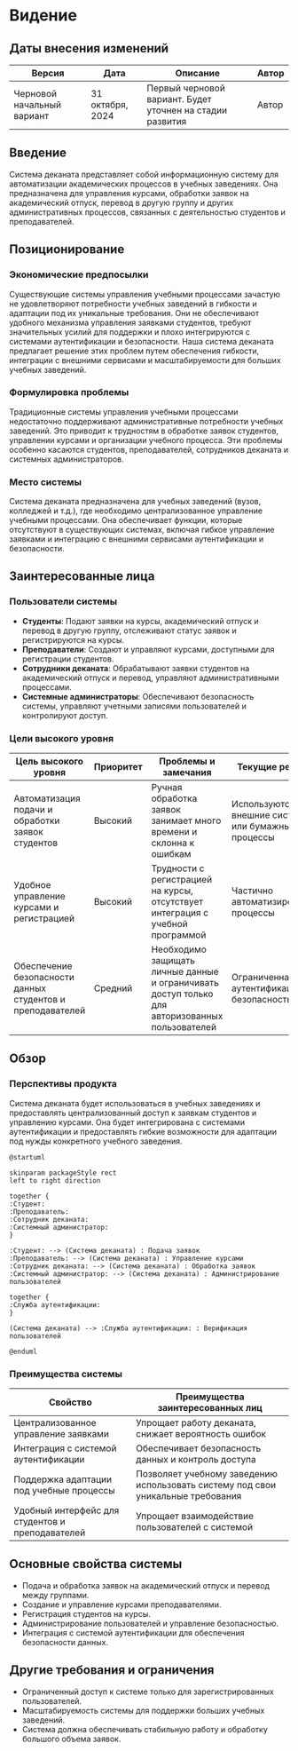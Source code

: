 # Видение

## Даты внесения изменений
| Версия | Дата | Описание | Автор |
| --- | --- | --- | --- |
| Черновой начальный вариант | 31 октября, 2024 | Первый черновой вариант. Будет уточнен на стадии развития | Автор |

## Введение
Система деканата представляет собой информационную систему для автоматизации академических процессов в учебных заведениях. Она предназначена для управления курсами, обработки заявок на академический отпуск, перевод в другую группу и других административных процессов, связанных с деятельностью студентов и преподавателей.

## Позиционирование

### Экономические предпосылки
Существующие системы управления учебными процессами зачастую не удовлетворяют потребности учебных заведений в гибкости и адаптации под их уникальные требования. Они не обеспечивают удобного механизма управления заявками студентов, требуют значительных усилий для поддержки и плохо интегрируются с системами аутентификации и безопасности. Наша система деканата предлагает решение этих проблем путем обеспечения гибкости, интеграции с внешними сервисами и масштабируемости для больших учебных заведений.

### Формулировка проблемы
Традиционные системы управления учебными процессами недостаточно поддерживают административные потребности учебных заведений. Это приводит к трудностям в обработке заявок студентов, управлении курсами и организации учебного процесса. Эти проблемы особенно касаются студентов, преподавателей, сотрудников деканата и системных администраторов.

### Место системы
Система деканата предназначена для учебных заведений (вузов, колледжей и т.д.), где необходимо централизованное управление учебными процессами. Она обеспечивает функции, которые отсутствуют в существующих системах, включая гибкое управление заявками и интеграцию с внешними сервисами аутентификации и безопасности.

## Заинтересованные лица

### Пользователи системы
- **Студенты**: Подают заявки на курсы, академический отпуск и перевод в другую группу, отслеживают статус заявок и регистрируются на курсы.
- **Преподаватели**: Создают и управляют курсами, доступными для регистрации студентов.
- **Сотрудники деканата**: Обрабатывают заявки студентов на академический отпуск и перевод, управляют административными процессами.
- **Системные администраторы**: Обеспечивают безопасность системы, управляют учетными записями пользователей и контролируют доступ.

### Цели высокого уровня
| Цель высокого уровня | Приоритет | Проблемы и замечания | Текущие решения |
| --- | --- | --- | --- |
| Автоматизация подачи и обработки заявок студентов | Высокий | Ручная обработка заявок занимает много времени и склонна к ошибкам | Используются внешние системы или бумажные процессы |
| Удобное управление курсами и регистрацией | Высокий | Трудности с регистрацией на курсы, отсутствует интеграция с учебной программой | Частично автоматизированные процессы |
| Обеспечение безопасности данных студентов и преподавателей | Средний | Необходимо защищать личные данные и ограничивать доступ только для авторизованных пользователей | Ограниченная аутентификация и безопасность |

## Обзор

### Перспективы продукта
Система деканата будет использоваться в учебных заведениях и предоставлять централизованный доступ к заявкам студентов и управлению курсами. Она будет интегрирована с системами аутентификации и предоставлять гибкие возможности для адаптации под нужды конкретного учебного заведения.

```plantuml
@startuml

skinparam packageStyle rect
left to right direction

together {
:Студент:
:Преподаватель:
:Сотрудник деканата:
:Системный администратор:
}

:Студент: --> (Система деканата) : Подача заявок
:Преподаватель: --> (Система деканата) : Управление курсами
:Сотрудник деканата: --> (Система деканата) : Обработка заявок
:Системный администратор: --> (Система деканата) : Администрирование пользователей

together {
:Служба аутентификации:
}

(Система деканата) --> :Служба аутентификации: : Верификация пользователей

@enduml
```
### Преимущества системы
| Свойство | Преимущества заинтересованных лиц |
| --- | --- |
| Централизованное управление заявками | Упрощает работу деканата, снижает вероятность ошибок |
| Интеграция с системой аутентификации | Обеспечивает безопасность данных и контроль доступа |
| Поддержка адаптации под учебные процессы | Позволяет учебному заведению использовать систему под свои уникальные требования |
| Удобный интерфейс для студентов и преподавателей | Упрощает взаимодействие пользователей с системой |

## Основные свойства системы
- Подача и обработка заявок на академический отпуск и перевод между группами.
- Создание и управление курсами преподавателями.
- Регистрация студентов на курсы.
- Администрирование пользователей и управление безопасностью.
- Интеграция с системой аутентификации для обеспечения безопасности данных.

## Другие требования и ограничения
- Ограниченный доступ к системе только для зарегистрированных пользователей.
- Масштабируемость системы для поддержки больших учебных заведений.
- Система должна обеспечивать стабильную работу и обработку большого объема заявок.
